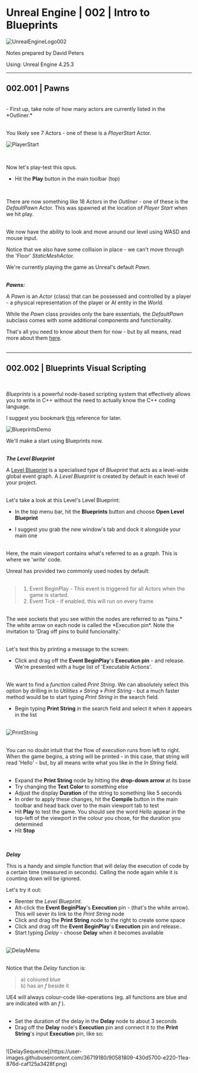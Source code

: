 # Unreal Engine | 002 | Intro to Blueprints

![UnrealEngineLogo002](https://user-images.githubusercontent.com/36719180/90347960-a4e68900-e087-11ea-9349-f5a59105b4d2.png)


Notes prepared by David Peters

Using: Unreal Engine 4.25.3 

---

## 002.001 | Pawns

<br>
- First up, take note of how many actors are currently listed in the *Outliner.*
<br><br>

You likely see 7 Actors - one of these is a *PlayerStart* Actor.  

![PlayerStart](https://user-images.githubusercontent.com/36719180/90562920-1a249c00-e1f7-11ea-8351-6207ee79aa39.png)

<br>

Now let's play-test this opus.

- Hit the **Play** button in the main toolbar (top)
<br>

There are now something like 18 Actors in the *Outliner* - one of these is the *DefaultPawn* Actor.
This was spawned at the location of *Player Start* when we hit play.
<br><br>

We now have the ability to look and move around our level using WASD and mouse input.

Notice that we also have some collision in place - we can't move through the 'Floor' *StaticMeshActor.*

We're currently playing the game as Unreal's default *Pawn*.
<br><br>

***Pawns:***  

A *Pawn* is an *Actor* (class) that can be possessed and controlled by a player - a physical representation of the player or AI entity in the *World.*

While the *Pawn* class provides only the bare essentials, the *DefaultPawn* subclass comes with some additional components and functionality.

That's all you need to know about them for now - but by all means, read more about them [here](https://docs.unrealengine.com/en-US/Gameplay/Framework/Pawn/index.html).
<br><br>

___

## 002.002 | Blueprints Visual Scripting

<br>

_Blueprints_ is a powerful node-based scripting system that effectively allows you to write in C++ without the need to actually know the C++ coding language.

I suggest you bookmark [this](https://docs.unrealengine.com/en-US/Engine/Blueprints/index.html) reference for later.

![BlueprintsDemo](https://user-images.githubusercontent.com/36719180/90563504-0e85a500-e1f8-11ea-9954-cbfe19631143.png)

We'll make a start using Blueprints now.
<br><br>

***The Level Blueprint***

A [Level Blueprint](https://docs.unrealengine.com/en-US/Engine/Blueprints/UserGuide/Types/LevelBlueprint/index.html) is a specialised type of *Blueprint* that acts as a level-wide global event graph. A *Level Blueprint* is created by default in each level of your project.
<br><br>

Let's take a look at this Level's Level Blueprint:

- In the top menu bar, hit the **Blueprints** button and choose **Open Level Blueprint**

- I suggest you grab the new window's tab and dock it alongside your main one 
<br><br>

Here, the main viewport contains what's referred to as a *graph*. This is where we 'write' code.

Unreal has provided two commonly used nodes by default:
<br><br>

>1. Event BeginPlay - This event is triggered for all Actors when the game is started.
>2. Event Tick - if enabled, this will run on every frame

<br>
The wee sockets that you see within the nodes are referred to as *pins.* 
The white arrow on each node is called the *Execution pin*.
Note the invitation to 'Drag off pins to build funcionality.'
<br><br>

Let's test this by printing a message to the screen:

- Click and drag off the **Event BeginPlay**'s **Execution pin** - and release.
We're presented with a huge list of 'Executable Actions'.
<br><br>

We want to find a *function* called *Print String*. We can absolutely select this option by drilling in to *Utilities » String » Print String* - but a much faster method would be to start typing *Print String* in the search field.

- Begin typing **Print String** in the search field and select it when it appears in the list
<br><br>

![PrintString](https://user-images.githubusercontent.com/36719180/90566267-4a226e00-e1fc-11ea-888c-cedc5bba6be1.png)
<br><br>

You can no doubt intuit that the flow of execution runs from left to right. When the game begins, a string will be printed - in this case, that string will read 'Hello' - but, by all means write what you like in the *In String* field.
<br><br>

- Expand the **Print String** node by hitting the **drop-down arrow** at its base
- Try changing the **Text Color** to something else
- Adjust the display **Duration** of the string to something like 5 seconds
- In order to apply these changes, hit the **Compile** button in the main toolbar and head back over to the main viewport tab to test
- Hit **Play** to test the game. You should see the word *Hello* appear in the top-left of the viewport in the colour you chose, for the duration you determined
- Hit **Stop**

<br><br>
***Delay***

This is a handy and simple function that will delay the execution of code by a certain time (measured in seconds). Calling the node again while it is counting down will be ignored.

Let's try it out:

- Reenter the *Level Blueprint.*
- Alt-click the **Event BeginPlay**'s **Execution** pin - (that's the white arrow). This will sever its link to the *Print String* node
- Click and drag the **Print String** node to the right to create some space
- Click and drag off the **Event BeginPlay**'s **Execution** pin and release..
- Start typing *Delay* - choose **Delay** when it becomes available
<br><br>

![DelayMenu](https://user-images.githubusercontent.com/36719180/90579955-bb254e00-e21b-11ea-9586-cae968050142.png)
<br><br>

Notice that the *Delay* function is:

>a) coloured blue  
>b) has an *f* beside it  

UE4 will always colour-code like-operations (eg. all functions are blue and are indicated with an *f* ).
<br><br>

- Set the duration of the delay in the **Delay** node to about 3 seconds
- Drag off the **Delay** node's **Execution** pin and connect it to the **Print String**'s input **Execution** pin, like so: 
<br>
![DelaySequence](https://user-images.githubusercontent.com/36719180/90581809-430d5700-e220-11ea-876d-caf125a3428f.png)

<br><br>





